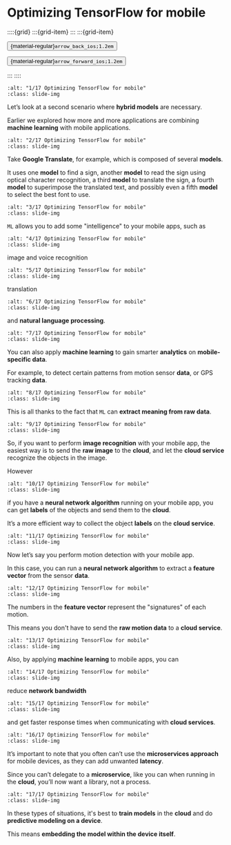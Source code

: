 # Optimizing TensorFlow for mobile

<aside class="margin sidebar">

::::{grid}
:::{grid-item}
:::
:::{grid-item}
<div id="slide-controls" class="btn-toolbar justify-content-between">

<button id="arrow_back" class="sd-btn">{material-regular}`arrow_back_ios;1.2em`</button>

<button id="arrow_forward" class="sd-btn">{material-regular}`arrow_forward_ios;1.2em`</button>
</div>
:::
::::
</aside>
<div class="slides">
<div>

```{image} ../../../images/gcp_courses/production_ml_systems/building_hybrid_ml_systems/optimizing_tf_for_mobile/001.jpg
:alt: "1/17 Optimizing TensorFlow for mobile"
:class: slide-img
```
<div class="cell tag_remove-input tag_output_scroll docutils container">
<div class="cell_output docutils container">

Let’s look at a second scenario where **hybrid models** are necessary. 

Earlier we explored how more and more applications are combining **machine learning** with mobile applications.
</div>
</div>
</div>
</div>
<div class="slides">
<div>

```{image} ../../../images/gcp_courses/production_ml_systems/building_hybrid_ml_systems/optimizing_tf_for_mobile/002.jpg
:alt: "2/17 Optimizing TensorFlow for mobile"
:class: slide-img
```
<div class="cell tag_remove-input tag_output_scroll docutils container">
<div class="cell_output docutils container">

Take **Google Translate**, for example, which is composed of several **models**. 

It uses one **model** to find a sign, another **model** to read the sign using optical character recognition, a third **model** to translate the sign, a fourth **model** to superimpose the translated text, and possibly even a fifth **model** to select the best font to use.
</div>
</div>
</div>
</div>
<div class="slides">
<div>

```{image} ../../../images/gcp_courses/production_ml_systems/building_hybrid_ml_systems/optimizing_tf_for_mobile/003.jpg
:alt: "3/17 Optimizing TensorFlow for mobile"
:class: slide-img
```
<div class="cell tag_remove-input tag_output_scroll docutils container">
<div class="cell_output docutils container">

`ML` allows you to add some "intelligence" to your mobile apps, such as
</div>
</div>
</div>
</div>
<div class="slides">
<div>

```{image} ../../../images/gcp_courses/production_ml_systems/building_hybrid_ml_systems/optimizing_tf_for_mobile/004.jpg
:alt: "4/17 Optimizing TensorFlow for mobile"
:class: slide-img
```
<div class="cell tag_remove-input tag_output_scroll docutils container">
<div class="cell_output docutils container">

image and voice recognition
</div>
</div>
</div>
</div>
<div class="slides">
<div>

```{image} ../../../images/gcp_courses/production_ml_systems/building_hybrid_ml_systems/optimizing_tf_for_mobile/005.jpg
:alt: "5/17 Optimizing TensorFlow for mobile"
:class: slide-img
```
<div class="cell tag_remove-input tag_output_scroll docutils container">
<div class="cell_output docutils container">

translation
</div>
</div>
</div>
</div>
<div class="slides">
<div>

```{image} ../../../images/gcp_courses/production_ml_systems/building_hybrid_ml_systems/optimizing_tf_for_mobile/006.jpg
:alt: "6/17 Optimizing TensorFlow for mobile"
:class: slide-img
```
<div class="cell tag_remove-input tag_output_scroll docutils container">
<div class="cell_output docutils container">

and **natural language processing**.
</div>
</div>
</div>
</div>
<div class="slides">
<div>

```{image} ../../../images/gcp_courses/production_ml_systems/building_hybrid_ml_systems/optimizing_tf_for_mobile/007.jpg
:alt: "7/17 Optimizing TensorFlow for mobile"
:class: slide-img
```
<div class="cell tag_remove-input tag_output_scroll docutils container">
<div class="cell_output docutils container">

You can also apply **machine learning** to gain smarter **analytics** on **mobile-specific data**. 

For example, to detect certain patterns from motion sensor **data**, or GPS tracking **data**.
</div>
</div>
</div>
</div>
<div class="slides">
<div>

```{image} ../../../images/gcp_courses/production_ml_systems/building_hybrid_ml_systems/optimizing_tf_for_mobile/008.jpg
:alt: "8/17 Optimizing TensorFlow for mobile"
:class: slide-img
```
<div class="cell tag_remove-input tag_output_scroll docutils container">
<div class="cell_output docutils container">

This is all thanks to the fact that `ML` can **extract meaning from raw data**.
</div>
</div>
</div>
</div>
<div class="slides">
<div>

```{image} ../../../images/gcp_courses/production_ml_systems/building_hybrid_ml_systems/optimizing_tf_for_mobile/009.jpg
:alt: "9/17 Optimizing TensorFlow for mobile"
:class: slide-img
```
<div class="cell tag_remove-input tag_output_scroll docutils container">
<div class="cell_output docutils container">

So, if you want to perform **image recognition** with your mobile app, the easiest way is to send the **raw image** to the **cloud**, and let the **cloud service** recognize the objects in the image.

However
</div>
</div>
</div>
</div>
<div class="slides">
<div>

```{image} ../../../images/gcp_courses/production_ml_systems/building_hybrid_ml_systems/optimizing_tf_for_mobile/010.jpg
:alt: "10/17 Optimizing TensorFlow for mobile"
:class: slide-img
```
<div class="cell tag_remove-input tag_output_scroll docutils container">
<div class="cell_output docutils container">

if you have a **neural network algorithm** running on your mobile app, you can get **labels** of the objects and send them to the **cloud**. 

It’s a more efficient way to collect the object **labels** on the **cloud service**.
</div>
</div>
</div>
</div>
<div class="slides">
<div>

```{image} ../../../images/gcp_courses/production_ml_systems/building_hybrid_ml_systems/optimizing_tf_for_mobile/011.jpg
:alt: "11/17 Optimizing TensorFlow for mobile"
:class: slide-img
```
<div class="cell tag_remove-input tag_output_scroll docutils container">
<div class="cell_output docutils container">

Now let’s say you perform motion detection with your mobile app.

In this case, you can run a **neural network algorithm** to extract a **feature vector** from the sensor **data**.
</div>
</div>
</div>
</div>
<div class="slides">
<div>

```{image} ../../../images/gcp_courses/production_ml_systems/building_hybrid_ml_systems/optimizing_tf_for_mobile/012.jpg
:alt: "12/17 Optimizing TensorFlow for mobile"
:class: slide-img
```
<div class="cell tag_remove-input tag_output_scroll docutils container">
<div class="cell_output docutils container">

The numbers in the **feature vector** represent the "signatures" of each motion. 

This means you don't have to send the **raw motion data** to a **cloud service**.
</div>
</div>
</div>
</div>
<div class="slides">
<div>

```{image} ../../../images/gcp_courses/production_ml_systems/building_hybrid_ml_systems/optimizing_tf_for_mobile/013.jpg
:alt: "13/17 Optimizing TensorFlow for mobile"
:class: slide-img
```
<div class="cell tag_remove-input tag_output_scroll docutils container">
<div class="cell_output docutils container">

Also, by applying **machine learning** to mobile apps, you can
</div>
</div>
</div>
</div>
<div class="slides">
<div>

```{image} ../../../images/gcp_courses/production_ml_systems/building_hybrid_ml_systems/optimizing_tf_for_mobile/014.jpg
:alt: "14/17 Optimizing TensorFlow for mobile"
:class: slide-img
```
<div class="cell tag_remove-input tag_output_scroll docutils container">
<div class="cell_output docutils container">

reduce **network bandwidth**
</div>
</div>
</div>
</div>
<div class="slides">
<div>

```{image} ../../../images/gcp_courses/production_ml_systems/building_hybrid_ml_systems/optimizing_tf_for_mobile/015.jpg
:alt: "15/17 Optimizing TensorFlow for mobile"
:class: slide-img
```
<div class="cell tag_remove-input tag_output_scroll docutils container">
<div class="cell_output docutils container">

and get faster response times when communicating with **cloud services**.
</div>
</div>
</div>
</div>
<div class="slides">
<div>

```{image} ../../../images/gcp_courses/production_ml_systems/building_hybrid_ml_systems/optimizing_tf_for_mobile/016.jpg
:alt: "16/17 Optimizing TensorFlow for mobile"
:class: slide-img
```
<div class="cell tag_remove-input tag_output_scroll docutils container">
<div class="cell_output docutils container">

It’s important to note that you often can’t use the **microservices approach** for mobile devices, as they can add unwanted **latency**. 

Since you can’t delegate to a **microservice**, like you can when running in the **cloud**, you’ll now want a library, not a process.
</div>
</div>
</div>
</div>
<div class="slides">
<div>

```{image} ../../../images/gcp_courses/production_ml_systems/building_hybrid_ml_systems/optimizing_tf_for_mobile/017.jpg
:alt: "17/17 Optimizing TensorFlow for mobile"
:class: slide-img
```
<div class="cell tag_remove-input tag_output_scroll docutils container">
<div class="cell_output docutils container">

In these types of situations, it's best to **train models** in the **cloud** and do **predictive modeling on a device**. 

This means **embedding the model within the device itself**.
</div>
</div>
</div>
</div>
